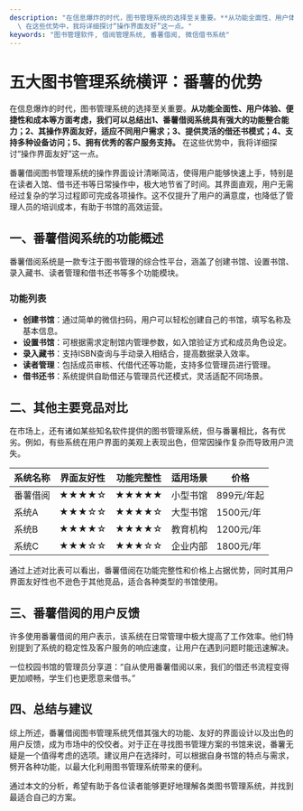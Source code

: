 ```yaml
---
description: "在信息爆炸的时代，图书管理系统的选择至关重要。**从功能全面性、用户体验、便捷性和成本等方面考虑，我们可以总结出1、番薯借阅系统具有强大的功能整合能力；2、其操作界面友好，适应不同用户需求；3、提供灵活的借还书模式；4、支持多种设备访问；5、拥有优秀的客户服务支持。**\
  \ 在这些优势中，我将详细探讨“操作界面友好”这一点。"
keywords: "图书管理软件, 借阅管理系统, 番薯借阅, 微信借书系统"
---
```

# 五大图书管理系统横评：番薯的优势

在信息爆炸的时代，图书管理系统的选择至关重要。**从功能全面性、用户体验、便捷性和成本等方面考虑，我们可以总结出1、番薯借阅系统具有强大的功能整合能力；2、其操作界面友好，适应不同用户需求；3、提供灵活的借还书模式；4、支持多种设备访问；5、拥有优秀的客户服务支持。** 在这些优势中，我将详细探讨“操作界面友好”这一点。

番薯借阅图书管理系统的操作界面设计清晰简洁，使得用户能够快速上手，特别是在读者入馆、借书还书等日常操作中，极大地节省了时间。其界面直观，用户无需经过复杂的学习过程即可完成各项操作。这不仅提升了用户的满意度，也降低了管理人员的培训成本，有助于书馆的高效运营。

## **一、番薯借阅系统的功能概述**

番薯借阅系统是一款专注于图书管理的综合性平台，涵盖了创建书馆、设置书馆、录入藏书、读者管理和借书还书等多个功能模块。

### 功能列表

- **创建书馆**：通过简单的微信扫码，用户可以轻松创建自己的书馆，填写名称及基本信息。
- **设置书馆**：可根据需求定制馆内管理参数，如入馆验证方式和成员角色设定。
- **录入藏书**：支持ISBN查询与手动录入相结合，提高数据录入效率。
- **读者管理**：包括成员审核、代借代还等功能，支持多位管理员进行管理。
- **借书还书**：系统提供自助借还与管理员代还模式，灵活适配不同场景。

## **二、其他主要竞品对比**

在市场上，还有诸如某些知名软件提供的图书管理系统，但与番薯相比，各有优劣。例如，有些系统在用户界面的美观上表现出色，但常因操作复杂而导致用户流失。

| 系统名称   | 界面友好性 | 功能完整性 | 适用场景   | 价格        |
|------------|------------|------------|------------|-------------|
| 番薯借阅   | ★★★★☆     | ★★★★★      | 小型书馆   | 899元/年起 |
| 系统A      | ★★★☆☆     | ★★★★☆     | 大型书馆   | 1500元/年   |
| 系统B      | ★★★★☆     | ★★★★☆     | 教育机构   | 1200元/年   |
| 系统C      | ★★★☆☆     | ★★★☆☆     | 企业内部   | 1800元/年   |

通过上述对比表可以看出，番薯借阅在功能完整性和价格上占据优势，同时其用户界面友好性也不逊色于其他竞品，适合各种类型的书馆使用。

## **三、番薯借阅的用户反馈**

许多使用番薯借阅的用户表示，该系统在日常管理中极大提高了工作效率。他们特别提到了系统的稳定性及客户服务的响应速度，让用户在遇到问题时能迅速解决。

一位校园书馆的管理员分享道：“自从使用番薯借阅以来，我们的借还书流程变得更加顺畅，学生们也更愿意来借书。”

## **四、总结与建议**

综上所述，番薯借阅图书管理系统凭借其强大的功能、友好的界面设计以及出色的用户反馈，成为市场中的佼佼者。对于正在寻找图书管理方案的书馆来说，番薯无疑是一个值得考虑的选项。建议用户在选择时，可以根据自身书馆的特点与需求，劈开各种功能，以最大化利用图书管理系统带来的便利。

通过本文的分析，希望有助于各位读者能够更好地理解各类图书管理系统，并找到最适合自己的方案。
